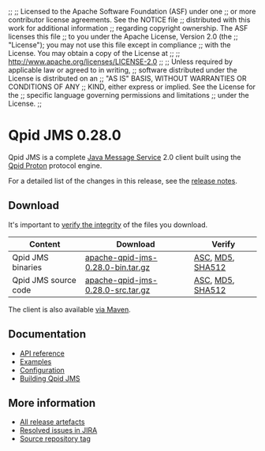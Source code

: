 ;;
;; Licensed to the Apache Software Foundation (ASF) under one
;; or more contributor license agreements.  See the NOTICE file
;; distributed with this work for additional information
;; regarding copyright ownership.  The ASF licenses this file
;; to you under the Apache License, Version 2.0 (the
;; "License"); you may not use this file except in compliance
;; with the License.  You may obtain a copy of the License at
;;
;;   http://www.apache.org/licenses/LICENSE-2.0
;;
;; Unless required by applicable law or agreed to in writing,
;; software distributed under the License is distributed on an
;; "AS IS" BASIS, WITHOUT WARRANTIES OR CONDITIONS OF ANY
;; KIND, either express or implied.  See the License for the
;; specific language governing permissions and limitations
;; under the License.
;;

# Qpid JMS 0.28.0

Qpid JMS is a complete [Java Message Service][jms] 2.0 client built
using the [Qpid Proton]({{site_url}}/proton/index.html) protocol engine.

For a detailed list of the changes in this release, see the [release
notes](release-notes.html).

[jms]: http://en.wikipedia.org/wiki/Java_Message_Service

## Download

It's important to [verify the
integrity]({{site_url}}/download.html#verify-what-you-download) of the
files you download.

| Content | Download | Verify |
|---------|----------|--------|
| Qpid JMS binaries | [apache-qpid-jms-0.28.0-bin.tar.gz](http://archive.apache.org/dist/qpid/jms/0.28.0/apache-qpid-jms-0.28.0-bin.tar.gz) | [ASC](https://archive.apache.org/dist/qpid/jms/0.28.0/apache-qpid-jms-0.28.0-bin.tar.gz.asc), [MD5](https://archive.apache.org/dist/qpid/jms/0.28.0/apache-qpid-jms-0.28.0-bin.tar.gz.md5), [SHA512](https://archive.apache.org/dist/qpid/jms/0.28.0/apache-qpid-jms-0.28.0-bin.tar.gz.sha512) |
| Qpid JMS source code | [apache-qpid-jms-0.28.0-src.tar.gz](http://archive.apache.org/dist/qpid/jms/0.28.0/apache-qpid-jms-0.28.0-src.tar.gz) | [ASC](https://archive.apache.org/dist/qpid/jms/0.28.0/apache-qpid-jms-0.28.0-src.tar.gz.asc), [MD5](https://archive.apache.org/dist/qpid/jms/0.28.0/apache-qpid-jms-0.28.0-src.tar.gz.md5), [SHA512](https://archive.apache.org/dist/qpid/jms/0.28.0/apache-qpid-jms-0.28.0-src.tar.gz.sha512) |

The client is also available [via Maven]({{site_url}}/maven.html).

## Documentation


<div class="two-column" markdown="1">

 - [API reference](http://docs.oracle.com/javaee/7/api/javax/jms/package-summary.html)
 - [Examples](https://github.com/apache/qpid-jms/tree/0.28.0/qpid-jms-examples)
 - [Configuration](docs/index.html)
 - [Building Qpid JMS](building.html)

</div>


## More information

 - [All release artefacts](http://archive.apache.org/dist/qpid/jms/0.28.0)
 - [Resolved issues in JIRA](https://issues.apache.org/jira/issues/?jql=project+%3D+QPIDJMS+AND+fixVersion+%3D+%270.28.0%27+AND+resolution+%3D+%27fixed%27+ORDER+BY+priority+DESC)
 - [Source repository tag](https://gitbox.apache.org/repos/asf/qpid-jms.git/tree/refs/tags/0.28.0)

<script type="text/javascript">
  _deferredFunctions.push(function() {
      if ("0.28.0" === "{{current_jms_release}}") {
          _modifyCurrentReleaseLinks();
      }
  });
</script>